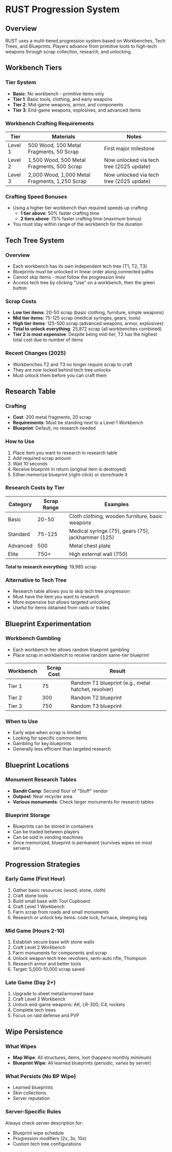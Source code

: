 # RUST Progression System

## Overview
RUST uses a multi-tiered progression system based on Workbenches, Tech Trees, and Blueprints. Players advance from primitive tools to high-tech weapons through scrap collection, research, and unlocking.

## Workbench Tiers

### Tier System
- **Basic**: No workbench - primitive items only
- **Tier 1**: Basic tools, clothing, and early weapons
- **Tier 2**: Mid-game weapons, armor, and components
- **Tier 3**: End-game weapons, explosives, and advanced items

### Workbench Crafting Requirements
| Tier | Materials | Notes |
|------|-----------|-------|
| Level 1 | 500 Wood, 100 Metal Fragments, 50 Scrap | First major milestone |
| Level 2 | 1,500 Wood, 500 Metal Fragments, 500 Scrap | Now unlocked via tech tree (2025 update) |
| Level 3 | 2,000 Wood, 1,000 Metal Fragments, 1,250 Scrap | Now unlocked via tech tree (2025 update) |

### Crafting Speed Bonuses
- Using a higher tier workbench than required speeds up crafting:
  - **1 tier above**: 50% faster crafting time
  - **2 tiers above**: 75% faster crafting time (maximum bonus)
- You must stay within range of the workbench for the duration

## Tech Tree System

### Overview
- Each workbench has its own independent tech tree (T1, T2, T3)
- Blueprints must be unlocked in linear order along connected paths
- Cannot skip items - must follow the progression lines
- Access tech tree by clicking "Use" on a workbench, then the green button

### Scrap Costs
- **Low tier items**: 20-50 scrap (basic clothing, furniture, simple weapons)
- **Mid tier items**: 75-125 scrap (medical syringes, gears, tools)
- **High tier items**: 125-500 scrap (advanced weapons, armor, explosives)
- **Total to unlock everything**: 25,872 scrap (all workbenches combined)
- **Tier 2 is most expensive**: Despite being mid-tier, T2 has the highest total cost due to number of items

### Recent Changes (2025)
- Workbenches T2 and T3 no longer require scrap to craft
- They are now locked behind tech tree unlocks
- Must unlock them before you can craft them

## Research Table

### Crafting
- **Cost**: 200 metal fragments, 20 scrap
- **Requirements**: Must be standing next to a Level 1 Workbench
- **Blueprint**: Default, no research needed

### How to Use
1. Place item you want to research in research table
2. Add required scrap amount
3. Wait 10 seconds
4. Receive blueprint in return (original item is destroyed)
5. Either memorize blueprint (right-click) or store/trade it

### Research Costs by Tier
| Category | Scrap Range | Examples |
|----------|-------------|----------|
| Basic | 20-50 | Cloth clothing, wooden furniture, basic weapons |
| Standard | 75-125 | Medical syringe (75), gears (75), jackhammer (125) |
| Advanced | 500 | Metal chest plate |
| Elite | 750+ | High external wall (750) |

**Total to research everything**: 19,985 scrap

### Alternative to Tech Tree
- Research table allows you to skip tech tree progression
- Must have the item you want to research
- More expensive but allows targeted unlocking
- Useful for items obtained from raids or trades

## Blueprint Experimentation

### Workbench Gambling
- Each workbench tier allows random blueprint gambling
- Place scrap in workbench to receive random same-tier blueprint

| Workbench | Scrap Cost | Result |
|-----------|------------|--------|
| Tier 1 | 75 | Random T1 blueprint (e.g., metal hatchet, revolver) |
| Tier 2 | 300 | Random T2 blueprint |
| Tier 3 | 750 | Random T3 blueprint |

### When to Use
- Early wipe when scrap is limited
- Looking for specific common items
- Gambling for key blueprints
- Generally less efficient than targeted research

## Blueprint Locations

### Monument Research Tables
- **Bandit Camp**: Second floor of "Stuff" vendor
- **Outpost**: Near recycler area
- **Various monuments**: Check larger monuments for research tables

### Blueprint Storage
- Blueprints can be stored in containers
- Can be traded between players
- Can be sold in vending machines
- Once memorized, blueprint is permanent (survives wipes on most servers)

## Progression Strategies

### Early Game (First Hour)
1. Gather basic resources (wood, stone, cloth)
2. Craft stone tools
3. Build small base with Tool Cupboard
4. Craft Level 1 Workbench
5. Farm scrap from roads and small monuments
6. Research or unlock key items: code lock, furnace, sleeping bag

### Mid Game (Hours 2-10)
1. Establish secure base with stone walls
2. Craft Level 2 Workbench
3. Farm monuments for components and scrap
4. Unlock weapon tech tree: revolvers, semi-auto rifle, Thompson
5. Research armor and better tools
6. Target: 5,000-10,000 scrap saved

### Late Game (Day 2+)
1. Upgrade to sheet metal/armored base
2. Craft Level 3 Workbench
3. Unlock end-game weapons: AK, LR-300, C4, rockets
4. Complete tech trees
5. Focus on raid defense and PVP

## Wipe Persistence

### What Wipes
- **Map Wipe**: All structures, items, loot (happens monthly minimum)
- **Blueprint Wipe**: All learned blueprints (periodic, varies by server)

### What Persists (No BP Wipe)
- Learned blueprints
- Skin collections
- Server reputation

### Server-Specific Rules
Always check server description for:
- Blueprint wipe schedule
- Progression modifiers (2x, 3x, 10x)
- Custom tech tree configurations
